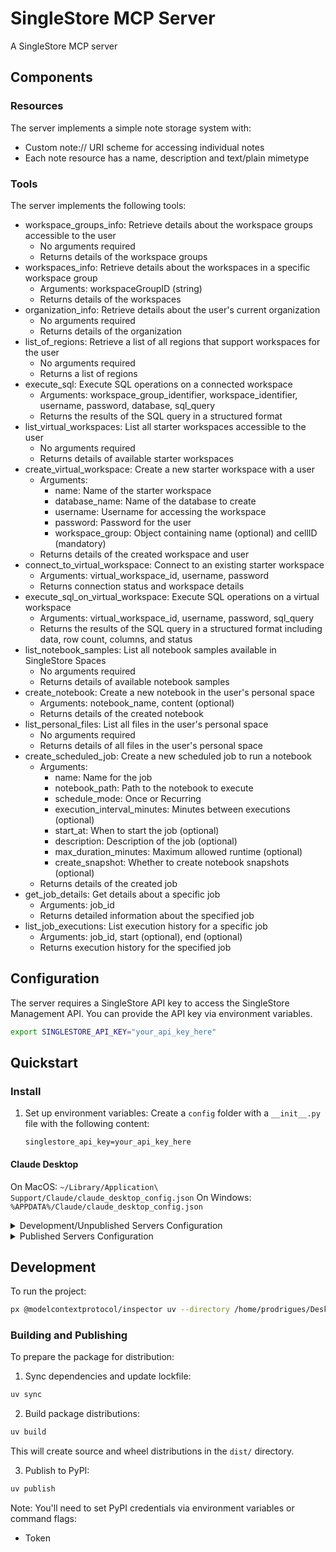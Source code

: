 # SingleStore MCP Server

A SingleStore MCP server

## Components

### Resources

The server implements a simple note storage system with:
- Custom note:// URI scheme for accessing individual notes
- Each note resource has a name, description and text/plain mimetype

### Tools

The server implements the following tools:
- workspace_groups_info: Retrieve details about the workspace groups accessible to the user
  - No arguments required
  - Returns details of the workspace groups
- workspaces_info: Retrieve details about the workspaces in a specific workspace group
  - Arguments: workspaceGroupID (string)
  - Returns details of the workspaces
- organization_info: Retrieve details about the user's current organization
  - No arguments required
  - Returns details of the organization
- list_of_regions: Retrieve a list of all regions that support workspaces for the user
  - No arguments required
  - Returns a list of regions
- execute_sql: Execute SQL operations on a connected workspace
  - Arguments: workspace_group_identifier, workspace_identifier, username, password, database, sql_query
  - Returns the results of the SQL query in a structured format
- list_virtual_workspaces: List all starter workspaces accessible to the user
  - No arguments required
  - Returns details of available starter workspaces
- create_virtual_workspace: Create a new starter workspace with a user
  - Arguments: 
    - name: Name of the starter workspace
    - database_name: Name of the database to create
    - username: Username for accessing the workspace
    - password: Password for the user
    - workspace_group: Object containing name (optional) and cellID (mandatory)
  - Returns details of the created workspace and user
- connect_to_virtual_workspace: Connect to an existing starter workspace
  - Arguments: virtual_workspace_id, username, password
  - Returns connection status and workspace details
- execute_sql_on_virtual_workspace: Execute SQL operations on a virtual workspace
  - Arguments: virtual_workspace_id, username, password, sql_query
  - Returns the results of the SQL query in a structured format including data, row count, columns, and status
- list_notebook_samples: List all notebook samples available in SingleStore Spaces
  - No arguments required
  - Returns details of available notebook samples
- create_notebook: Create a new notebook in the user's personal space
  - Arguments: notebook_name, content (optional)
  - Returns details of the created notebook
- list_personal_files: List all files in the user's personal space
  - No arguments required
  - Returns details of all files in the user's personal space
- create_scheduled_job: Create a new scheduled job to run a notebook
  - Arguments: 
    - name: Name for the job
    - notebook_path: Path to the notebook to execute
    - schedule_mode: Once or Recurring
    - execution_interval_minutes: Minutes between executions (optional)
    - start_at: When to start the job (optional)
    - description: Description of the job (optional)
    - max_duration_minutes: Maximum allowed runtime (optional)
    - create_snapshot: Whether to create notebook snapshots (optional)
  - Returns details of the created job
- get_job_details: Get details about a specific job
  - Arguments: job_id
  - Returns detailed information about the specified job
- list_job_executions: List execution history for a specific job
  - Arguments: job_id, start (optional), end (optional)
  - Returns execution history for the specified job

## Configuration

The server requires a SingleStore API key to access the SingleStore Management API. You can provide the API key via environment variables.

```bash
export SINGLESTORE_API_KEY="your_api_key_here"
```

## Quickstart

### Install

1. Set up environment variables:
    Create a `config` folder with a `__init__.py` file with the following content:
    ```properties
    singlestore_api_key=your_api_key_here

#### Claude Desktop

On MacOS: `~/Library/Application\ Support/Claude/claude_desktop_config.json`
On Windows: `%APPDATA%/Claude/claude_desktop_config.json`

<details>
  <summary>Development/Unpublished Servers Configuration</summary>
  ```
  "mcpServers": {
    "SingleStore MCP Server": {
      "command": "uv",
      "args": [
        "--directory",
        "/home/prodrigues/Desktop/mcp-server/my-server",
        "run",
        "my-server"
      ]
    }
  }
  ```
</details>

<details>
  <summary>Published Servers Configuration</summary>
  ```
  "mcpServers": {
    "SingleStore MCP Server": {
      "command": "uvx",
      "args": [
        "my-server"
      ]
    }
  }
  ```
</details>

## Development

To run the project:
```bash
px @modelcontextprotocol/inspector uv --directory /home/prodrigues/Desktop/mcp-server-singlestore/src/my_server run server.py
```

### Building and Publishing

To prepare the package for distribution:

1. Sync dependencies and update lockfile:
```bash
uv sync
```

2. Build package distributions:
```bash
uv build
```

This will create source and wheel distributions in the `dist/` directory.

3. Publish to PyPI:
```bash
uv publish
```

Note: You'll need to set PyPI credentials via environment variables or command flags:
- Token